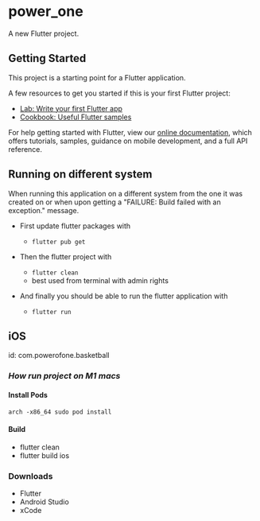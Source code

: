 # power_one

A new Flutter project.

## Getting Started

This project is a starting point for a Flutter application.

A few resources to get you started if this is your first Flutter project:

- [Lab: Write your first Flutter app](https://flutter.dev/docs/get-started/codelab)
- [Cookbook: Useful Flutter samples](https://flutter.dev/docs/cookbook)

For help getting started with Flutter, view our
[online documentation](https://flutter.dev/docs), which offers tutorials,
samples, guidance on mobile development, and a full API reference.

## Running on different system

When running this application on a different system from the one it was created on or when upon getting a "FAILURE: Build failed with an exception." message.

- First update flutter packages with

  - `flutter pub get`

- Then the flutter project with

  - `flutter clean`
  - best used from terminal with admin rights

- And finally you should be able to run the flutter application with
  - `flutter run`

## iOS

id: com.powerofone.basketball

### ***How run project on M1 macs***

#### Install Pods

`arch -x86_64 sudo pod install`

#### Build

- flutter clean
- flutter build ios

### Downloads

- Flutter
- Android Studio
- xCode
